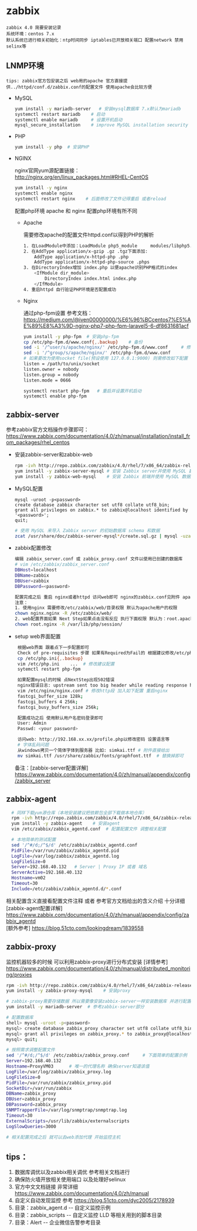 # zabbix

    zabbix 4.0 简要安装记录
    系统环境：centos 7.x
    默认系统已进行相关初始化：ntp时间同步 iptables已开放相关端口 配置network 禁用selinx等

## LNMP环境

    tips: zabbix官方包安装之后 web用的apache 官方直接提供../httpd/conf.d/zabbix.conf的配置文件 使用apache会比较方便

* MySQL

    ```Bash
    yum install -y mariadb-server   # 安装mysql数据库 7.x默认为mariadb
    systemctl restart mariadb    # 启动
    systemctl enable mariadb     # 设置开机启动
    mysql_secure_installation    # improve MySQL installation security
    ```

* PHP

    ```Bash
    yum install -y php  # 安装PHP
    ```

* NGINX

   nginx官网yum源配置链接： <http://nginx.org/en/linux_packages.html#RHEL-CentOS>

   ```Bash
   yum install -y nginx
   systemctl enable nginx
   systemctl restart nginx    # 后面修改了文件记得重启 或者reload
   ```

   配置php环境  apache 和 nginx 配置php环境有所不同

  * Apache

    需要修改apache的配置文件httpd.conf以得到PHP的解析

     ```Bash
     1. 在LoadModule中添加：LoadModule php5_module     modules/libphp5.so
     2. 在AddType application/x-gzip .gz .tgz下面添加:
         AddType application/x-httpd-php .php
         AddType application/x-httpd-php-source .phps
     3. 在DirectoryIndex增加 index.php 以便apache识别PHP格式的index
         <IfModule dir_module>
             DirectoryIndex index.html index.php
         </IfModule>
     4. 重启httpd 自行验证PHP环境是否配置成功

     ```

   * Nginx

     通过php-fpm设置
     参考文档：<https://medium.com/@iven00000000/%E6%96%BCcentos7%E5%AE%89%E8%A3%9D-nginx-php7-php-fpm-laravel5-6-df8631681acf>

     ```Bash
     yum install -y php-fpm  # 安装php-fpm
     cp /etc/php-fpm.d/www.conf{,.backup}    # 备份
     sed -i '/^user/s/apache/nginx/' /etc/php-fpm.d/www.conf     # 修改user和group为nginx
     sed -i '/^group/s/apache/nginx/' /etc/php-fpm.d/www.conf
     # 如果要改为使用socket file(预设使用 127.0.0.1:9000) 则需修改如下配置
     listen = /path/to/unix/socket
     listen.owner = nobody
     listen.group = nobody
     listen.mode = 0666

     systemctl restart php-fpm   # 重启并设置开机启动
     systemctl enable php-fpm
     ```

## zabbix-server

参考zabbix官方文档操作步骤即可：
<https://www.zabbix.com/documentation/4.0/zh/manual/installation/install_from_packages/rhel_centos>

* 安装zabbix-server和zabbix-web

    ```Bash
    rpm -ivh http://repo.zabbix.com/zabbix/4.0/rhel/7/x86_64/zabbix-release-4.0-1.el7.noarch.rpm
    yum install -y zabbix-server-mysql # 安装 Zabbix server并使用 MySQL 数据库
    yum install -y zabbix-web-mysql    # 安装 Zabbix 前端并使用 MySQL 数据库
    ```

* MySQL配置

    ```MySQL
    mysql -uroot -p<password>
    create database zabbix character set utf8 collate utf8_bin;
    grant all privileges on zabbix.* to zabbix@localhost identified by '<password>';
    quit;
    ```

    ```Bash
    # 使用 MySQL 来导入 Zabbix server 的初始数据库 schema 和数据
    zcat /usr/share/doc/zabbix-server-mysql*/create.sql.gz | mysql -uzabbix -p zabbix
    ```

* zabbix配置修改

    ```Bash
    编辑 zabbix_server.conf 或 zabbix_proxy.conf 文件以使用已创建的数据库
    # vim /etc/zabbix/zabbix_server.conf
    DBHost=localhost
    DBName=zabbix
    DBUser=zabbix
    DBPassword=<password>
    ```

    ```Bash
    配置完成之后 重启 nginx或者httpd 访问web即可 nginx的zabbix.conf见附件 apache的自带该配置文件
    注意：
    1. 使用nginx 需要修改/etc/zabbix/web/目录权限 默认为apache用户的权限
    chown nginx.nginx -R /etc/zabbix/web/
    2. web配置界面如果 Next Step如果点击没有反应 执行下面权限 默认为：root.apache
    chown root.nginx -R /var/lib/php/session/
    ```

* setup web界面配置

   ```Bash
    根据web界面 跟着点下一步配置即可
    Check of pre-requisites 步骤 如果有Required为Fail的 根据建议修改/etc/php.ini文件配置 然后重启php-fpm即可
    cp /etc/php.ini{,.backup}
    vim /etc/php.ini    ...  # 修改建议配置
    sytemctl restart php-fpm

    如果配置mysql的时候 点NextStep出现502错误
    nginx错误日志: upstream sent too big header while reading response header from upstream
    vim /etc/nginx/nginx.conf # 修改http段 加入如下配置 重启nginx
    fastcgi_buffer_size 128k;
    fastcgi_buffers 4 256k;
    fastcgi_busy_buffers_size 256k;

    配置成功之后 使用默认用户名密码登录即可
    User: Admin
    Passwd: <your password>

    访问web: http://192.168.xx.xx/profile.php以修改密码 设置语言等
    # 字体乱码问题
    从windows拷贝一个简体字体到服务器 比如: simkai.ttf # 附件直接给出
    mv simkai.ttf /usr/share/zabbix/fonts/graphfont.ttf  # 替换掉即可
    ```

    备注：[zabbix-server配置详解] <https://www.zabbix.com/documentation/4.0/zh/manual/appendix/config/zabbix_server>

## zabbix-agent

  ```Bash
    # 同样下载yum源仓库（本地安装建议把依赖包全部下载做本地仓库）
    rpm -ivh http://repo.zabbix.com/zabbix/4.0/rhel/7/x86_64/zabbix-release-4.0-1.el7.noarch.rpm
    yum install -y zabbix-agent    # 安装agent
    vim /etc/zabbix/zabbix_agentd.conf  # 配置配置文件 调整相关配置

    # 本地简单的测试配置
    sed '/^#/d;/^$/d' /etc/zabbix/zabbix_agentd.conf
    PidFile=/var/run/zabbix/zabbix_agentd.pid
    LogFile=/var/log/zabbix/zabbix_agentd.log
    LogFileSize=0
    Server=192.168.40.132   # Server | Proxy IP 或者 域名
    ServerActive=192.168.40.132
    Hostname=vm02
    Timeout=30
    Include=/etc/zabbix/zabbix_agentd.d/*.conf
   ```

  相关配置含义直接看配置文件注释 或者 参考官方文档给出的含义介绍 十分详细  
  [zabbix-agent配置详解] <https://www.zabbix.com/documentation/4.0/zh/manual/appendix/config/zabbix_agentd>  
  [额外参考] <https://blog.51cto.com/lookingdream/1839558>

## zabbix-proxy
监控机器较多的时候 可以利用zabbix-proxy进行分布式安装
[详情参考] <https://www.zabbix.com/documentation/4.0/zh/manual/distributed_monitoring/proxies>

```Bash
rpm -ivh http://repo.zabbix.com/zabbix/4.0/rhel/7/x86_64/zabbix-release-4.0-1.el7.noarch.rpm    # 下载zabbix repo
yum install -y zabbix-proxy-mysql    # 安装proxy

# zabbix-proxy需要存储数据 所以需要像安装zabbix-server一样安装数据库 并进行配置
yum install -y mariadb-server  # 参考zabbix-server部分

# 配置数据库
shell> mysql -uroot -p<password>
mysql> create database zabbix_proxy character set utf8 collate utf8_bin;
mysql> grant all privileges on zabbix_proxy.* to zabbix_proxy@localhost identified by '<password>';
mysql> quit;

# 按照需求调整配置文件
sed '/^#/d;/^$/d' /etc/zabbix/zabbix_proxy.conf     # 下面简单的配置示例
Server=192.168.40.132
Hostname=ProxyVM03      # 唯一的代理名称 确保server知道该值
LogFile=/var/log/zabbix/zabbix_proxy.log
LogFileSize=0
PidFile=/var/run/zabbix/zabbix_proxy.pid
SocketDir=/var/run/zabbix
DBName=zabbix_proxy
DBUser=zabbix_proxy
DBPassword=zabbix_proxy
SNMPTrapperFile=/var/log/snmptrap/snmptrap.log
Timeout=30
ExternalScripts=/usr/lib/zabbix/externalscripts
LogSlowQueries=3000

# 相关配置完成之后 就可以去web添加代理 开始监控主机
```

## tips：

1. 数据库调优以及zabbix相关调优 参考相关文档进行
2. 确保防火墙开放相关使用端口 以及处理好selinux
3. 官方中文文档链接 非常详细 <https://www.zabbix.com/documentation/4.0/zh/manual>
4. 自定义自动发现监控 参考 <https://blog.51cto.com/dyc2005/2178939>
5. 目录：zabbix_agent.d  -- 自定义监控示例
6. 目录：zabbix_scripts -- 自定义监控 LLD 等相关用到的脚本目录
7. 目录：Alert  -- 企业微信告警参考目录